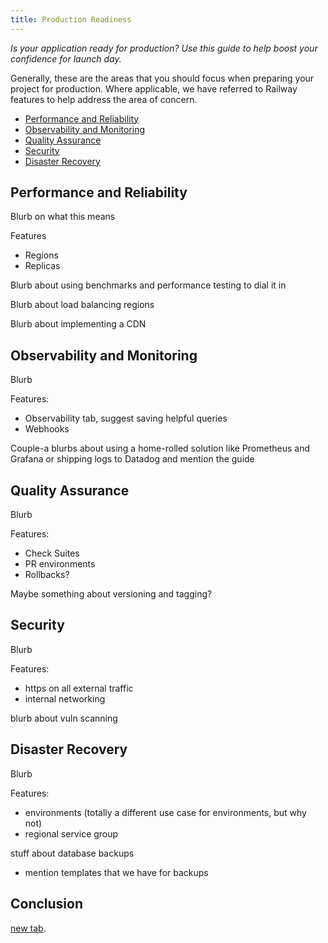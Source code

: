 ```yaml
---
title: Production Readiness
---
```


*Is your application ready for production?  Use this guide to help boost your confidence for launch day.*

Generally, these are the areas that you should focus when preparing your project for production.  Where applicable, we have referred to Railway features to help address the area of concern.
- [Performance and Reliability](#performance-and-reliability)
- [Observability and Monitoring](#observability-and-monitoring)
- [Quality Assurance](#quality-assurance)
- [Security](#security)
- [Disaster Recovery](#disaster-recovery)

## Performance and Reliability

Blurb on what this means

Features
- Regions
- Replicas

Blurb about using benchmarks and performance testing to dial it in

Blurb about load balancing regions

Blurb about implementing a CDN


## Observability and Monitoring

Blurb

Features:
- Observability tab, suggest saving helpful queries
- Webhooks

Couple-a blurbs about using a home-rolled solution like Prometheus and Grafana or shipping logs to Datadog and mention the guide


## Quality Assurance

Blurb

Features:
- Check Suites
- PR environments
- Rollbacks?

Maybe something about versioning and tagging?

## Security

Blurb

Features:
- https on all external traffic
- internal networking

blurb about vuln scanning

## Disaster Recovery

Blurb

Features:
- environments (totally a different use case for environments, but why not)
- regional service group

stuff about database backups
- mention templates that we have for backups

## Conclusion


 
 <a href="https://railway.app/dashboard" target="_blank">new tab</a>.